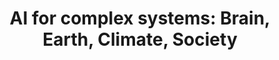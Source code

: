 ---
title: 'AI for complex systems: Brain, Earth, Climate, Society'
logo: 'gva.webp'
pi: ''
uvpi: 'G. Camps-Valls, M. Piles'
years: '2022-2026'
website: '/projects/ai4cs'
funding_source: 'Generalitat Valenciana - PROMETEO programme'
role: ''
project_type: ''
partners: []
weight: 4
---